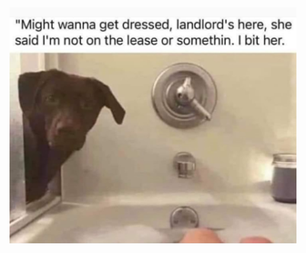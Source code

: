 ![dogbath](https://raw.githubusercontent.com/muneer78/muneer78.github.io/master/images/dogbath.jpg)



